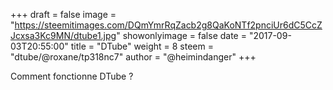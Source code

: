 +++
draft = false
image = "https://steemitimages.com/DQmYmrRqZacb2g8QaKoNTf2pnciUr6dC5CcZJcxsa3Kc9MN/dtube1.jpg"
showonlyimage = false
date = "2017-09-03T20:55:00"
title = "DTube"
weight = 8
steem = "dtube/@roxane/tp318nc7"
author = "@heimindanger"
+++

Comment fonctionne DTube ?

<!--more-->
